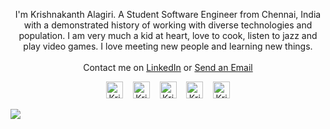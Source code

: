 <p align="center">I'm Krishnakanth Alagiri. A Student Software Engineer from Chennai, India with a demonstrated history of working with diverse technologies and population. I am very much a kid at heart, love to cook, listen to jazz and play video games. I love meeting new people and learning new things.<br><br>
Contact me on <a href="https://www.linkedin.com/in/krishnaalagiri/">LinkedIn</a> or <a href="mailto:krishna.alagiri03@gmail.com">Send an Email</a>
</p>
<p align="center">
    <a id="Website" href="https://thekrishna.in/"><img width="27px" src="https://thekrishna.in/v1/assets/img/icons/World.png" alt="Krishnakanth Alagiri - Website" /></a>
    &nbsp;&nbsp;
    <a id="GitHub" href="https://github.com/K-Kraken/"><img width="27px" src="https://thekrishna.in/v1/assets/img/icons/GitHub.png" alt="Krishnakanth Alagiri - GitHub" /></a>
    &nbsp;&nbsp;     
    <a id="LinkedIn" href="https://linkedin.com/in/krishnaalagiri/"><img width="27px" src="https://thekrishna.in/v1/assets/img/icons/LinkedIn.png" alt="Krishnakanth Alagiri - LinkedIn" /></a> 
    &nbsp;&nbsp;
    <a id="Instagram" href="https://www.instagram.com/kaaaaanth/"><img width="27px" src="https://thekrishna.in/v1/assets/img/icons/Instagram.png" alt="Krishnakanth Alagiri - Instagram" /></a> 
    &nbsp;&nbsp;
    <a id="Mail" href="mailto:krishna.alagiri03@gmail.com"><img width="27px" src="https://thekrishna.in/v1/assets/img/icons/Mail.png" alt="Krishnakanth Alagiri - Mail"/></a>
</p>
<img src="http://cdn.thekrishna.in/img/common/border.png"/>
